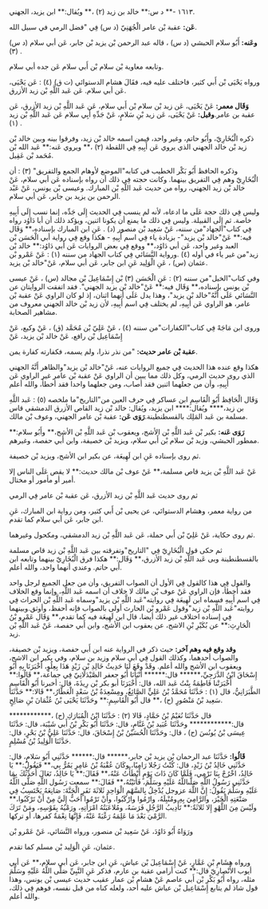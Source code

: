 ١٦١٣ -** د س:** خالد بن زيد (٢) ،** ويُقال:** ابن يزيد، الجهني.

**عَن:** عقبة بْن عامر الْجُهَنِيّ (د س) فِي "فضل الرمي في سبيل الله.

**وعَنه:** أَبُو سلام الحبشي (د س) ، قاله عبد الرحمن بْن يزيد بْن جابر، عَن أبي سلام (د س) (٣) .

وتابعه معاوية بْن سلام بْن أَبي سلام عَن جده أبي سلام.

ورواه يَحْيَى بْن أَبي كثير، فاختلف عليه فيه، فقَالَ هشام الدستوائي (ت ق) (٤) : عَن يَحْيَى، عَن أبي سلام. عَن عَبد اللَّهِ بْن زيد الأزرق.

**وَقَال معمر:** عَنْ يَحْيَى، عَن زيد بْن سلام بْن أَبي سلام، عَن عَبد اللَّهِ بْن زيد الأزرق، عَن عقبة بن عامر.**وقيل:** عَنْ يَحْيَى، عَن زيد بْنِ سَلامٍ، عَنْ جَدِّهِ أَبِي سلام عَن عَبد اللَّهِ بْن زيد (١) .

ذكره الْبُخَارِيّ، وأَبُو حاتم، وغير واحد، فيمن اسمه خالد بْن زيد، وفرقوا بينه وبين خالد بْن زيد بْن خالد الجهني الذي يروي عَن أَبِيهِ فِي اللقطة (٢) ،** ويروي عَنه:** عَبد الله بْن مُحَمد بْن عَقِيل.

وذكره الحافظ أَبُو بَكْر الخطيب في كتابه"الموضع لأوهام الجمع والتفريق" (٣) : أن الْبُخَارِيّ وهم فِي التفريق بينهما. وكانت حجته فِي ذلك أن رواه بإسناده عَن أبي سلام، عَنْ خالد بْن زيد الجهني، رواه من حديث عَبد اللَّهِ بْن المبارك. وعيسى بْن يونس، عَنْ عَبْد الرحمن بن يزيد بن جابر، عَن أبي سلام.

وليس فِي ذلك حجة عَلَى ما ادعاه، لأنه لم ينسب فِي الحديث إِلَى جَدِّه، إنما نسب إِلَى أَبِيهِ خاصة. ثم إِلَى القبيلة. وليس فِي ذلك ما يمنع أن يكونا اثنين، ويؤكد ذلك أن أبا دَاوُد رواه فِي كتاب"الجهاد"من سننه، عَنْ سَعِيد بْن منصور (د) . عَنِ ابن المبارك بإسناده،** وَقَال فيه:** عَنْ"خالد بْن يزيد"- بزيادة ياء فِي اسم أَبِيهِ - هكذا وقع فِي رواية أبي الْحَسَن بْن العبد وغير واحد، عَن أبي دَاوُد،** ووقع فِي بعض الروايات عَن أبي دَاوُد:** خالد بْن زيد"من غير ياء في أوله (٤) .ورواية النَّسَائي فِي كتاب الجهاد من سننه (١) : عَنْ عَمْرو بْن عثمان (س) ، عَنِ الْوَلِيد عَنِ ابن جابر، عَن أبي سلام، عَنْ"خالد بْن يزيد.

وفي كتاب"الخيل"من سننه (٢) : عَنِ الْحَسَن (٣) بْن إِسْمَاعِيلَ بْن مجالد (س) ، عَنْ عيسى بْن يونس بإسناده،** وَقَال فيه:** عَنْ"خالد بْن يزيد الجهني". فقد اتفقت الروايتان عن النَّسَائي عَلَى أَنَّهُ"خالد بْن يزيد"، وهذا يدل عَلَى أنهما اثنان، إذ لو كان الراوي عَنْ عقبة بْن عامر، هو الراوي عَن أَبِيهِ، لم يختلف فِي اسم أَبِيهِ، لأن زيد بْن خالد الجهني معروف من مشاهير الصحابة.

وروى ابن مَاجَهْ فِي كتاب"الكفارات"من سننه (٤) ، عَنْ عَلِيّ بْن مُحَمَّد (ق) ، عَنْ وكيع، عَنْ إِسْمَاعِيل بْن رافع، عَنْ خالد بْن يزيد، عَنْ

**عقبة بْن عامر حديث:** "من نذر نذرا، ولم يسمه، فكفارته كفارة يمن.

هكذا وقع عنده هذا الحديث فِي جميع الروايات عنه، عَنْ"خالد بْن يزيد"والظاهر أَنَّهُ الجهني الذي روى حديث الرمي، وكل ذلك مما يبين أن الراوي عَنْ عقبة بْن عامر غير الراوي عَن أَبِيهِ، وأن من جعلهما اثنين فقد أصاب، ومن جعلهما واحدا فقد أخطأ، والله أعلم

وَقَال الْحَافِظ أَبُو الْقَاسِمِ ابن عساكر فِي حرف العين من"التاريخ"ما ملخصه (٥) : عَبد اللَّهِ بن زيد،**** ويُقال:**** ابن يزيد، ويُقال: خالد بْن زيد القاص الأزرق الدمشقي قاس مسلمة بن عَبد المَلِك بالقسطنطينة.**رَوَى عَن:** عقبة بْن عامر الجهني، وعوف بْن مالك.

**رَوَى عَنه:** بكير بْن عَبد اللَّهِ بْن الأشج، ويعقوب بْن عَبد اللَّهِ بْن الأشج،** وأَبُو سلام:** ممطور الحبشي، وزيد بْن سلام بْن أَبي سلام، ويزيد بْن خصيفة، وابن أَبي حفصة، وغيرهم.

ثم روى بإسناده عَنِ ابن لَهِيعَة، عن بكير ابن الأشج، ويزيد بْن خصيفة.

عَنْ عَبد اللَّهِ بْن يزيد قاص مسلمة،** عَنْ عوف بْن مالك حديث:** لا يقص عَلَى الناس إلا أمير أو مأمور أو مختال.

ثم روى حديث عَبد اللَّهِ بْن زيد الأزرق، عَن عقبة بْن عامر فِي الرمي

من رواية معمر، وهشام الدستوائي، عن يحيى بْن أَبي كثير، ومن رواية ابن المبارك، عَنِ ابن جابر، عَن أبي سلام كما تقدم.

ثم روى حكاية، عَنْ عَلِيّ بْن أَبي حملة، عَن عَبد اللَّهِ بْن زيد الدمشقي، ومكحول وغيرهما.

ثم حكى قول الْبُخَارِيّ فِي "التاريخ"وتفرقته بين عَبد اللَّهِ بْن زيد قاص مسلمة بالقسطنطينة وبى عَبد اللَّهِ بْن زيد الأزرق،** وَقَال:** هكذا فرق الْبُخَارِيّ بينهما وتابعه ابن أَبي حاتم. وعندي أنهما واحد، والله أعلم.

والقول فِي هذا كالقول فِي الأول أن الصواب التفريق، وأن من جعل الجميع لرجل واحد فقد أخطأ، فإن الراوي عَنْ عوف بْن مالك لا خلاف أن اسمه عَبد اللَّهِ، وإنما وقع الخلاف فِي اسم أَبِيهِ فسماه ابن لَهِيعَة فِي روايته"عَبد اللَّهِ بْن يزيد"وسماه عَبد اللَّهِ بْن الحراث فِي روايته"عَبد اللَّهِ بْن زيد"وقول عَمْرو بْن الحارث أولى بالصواب فإنه أحفظ، وأوثق.وبينهما فِي إسناده اختلاف غير ذلك أيضا، قال ابن لَهِيعَة فيه كما تقدم،** وَقَال عَمْرو بْنُ الْحَارِثِ:** عن بُكَيْرِ بْنِ الاشج، عن يعقوب ابن الأشج، وابن أَبي حفصة، عَنْ عَبد اللَّهِ بْن زيد.

**وقد وقع فيه وهم آخر:** حيث ذكر في الرواية عنه ابن أَبي حفصة، ويزيد بْن خصيفة، والصواب أحدهما، وكذلك القول فِي أبي سلام وزيد بن سلام، وفي بكير ابن الاشج، ويعقوب ابن الأشج والله أعلم. وقَدْ وقَعَ لَنَا حَدِيثُ خَالِدِ بْنِ زَيْدٍ هَذَا بِعِلُوٍ، أَخْبَرَنَا بِهِ أَبُو إِسْحَاقَ ابْنُ الدَّرَجِيِّ،****** قال:****** أَنْبَأَنَا أَبُو جعفر الصَّيْدَلانِيّ فِي جماعة،** قَالُوا:** أَخْبَرَتْنا فَاطِمَةُ بِنْتُ عَبد الله، قال: أَخْبَرَنَا أبو بكر بْن رِيذَةَ، قال: أخبرنا أَبُو الْقَاسِمِ الطَّبَرَانِيُّ، قال (١) : حَدَّثَنَا مُحَمَّدُ بْنُ عَلِيٍّ الصَّائِغُ، ومِسْعِدَةُ بْنُ سَعْدٍ الْعَطَّارُ،** قَالا:** حَدَّثَنَا سَعِيد بْنُ مَنْصُورٍ (ح) ،** قال أَبُو الْقَاسِمِ:** وحَدَّثَنَا يَحْيَى بْنُ عُثْمَانَ بْنِ صَالِحٍ.

قال حَدَّثَنَا نُعَيْمُ بْنُ حَمَّادٍ، قَالا (٢) : حَدَّثَنَا ابْنُ الْمُبَارَكِ (ح) ،************ قال:************ وحَدَّثَنَا عُبَيد بْنُ غَنَّامٍ، قال: حَدَّثَنَا أَبُو بَكْرِ بْنُ أَبي شَيْبَة، قال: حَدَّثَنَا عِيسَى بْنُ يُونُسَ (ح) ، قال: وحَدَّثَنَا الْحُسَيْنُ بْنُ إِسْحَاقَ، قال: حَدَّثَنَا عَلِيُّ بْنُ بَحْرٍ، قال: حَدَّثَنَا الْوَلِيدُ بْنُ مُسْلِمٍ.

**قَالُوا:** حَدَّثَنَا عبد الرحمان بْن يزيد بْن جابر،****** قال:****** حَدَّثَنِي أَبُو سَلامٍ، قال: حَدَّثَنِي خَالِدُ بْنُ زَيْدٍ، قال: كُنْتُ رَجُلا رَامِيًا، وكَانَ عُقْبَةُ بْنُ عَامِرٍ يَمُرُّ بِي،** فَيَقُولُ:** يَا خَالِدُ، اخْرُجْ بِنَا نَرْمِي، فَلَمَّا كَانَ ذَاتَ يَوْمٍ أَبْطَأْتُ عَنْهُ،** فَقَالَ:** يَا خَالِدُ، تَعَالَ أُحَدِّثُكَ بِمَا حَدَّثَنِي رَسُولُ اللَّهِ صَلَّىاللَّهُ عَلَيْهِ وسَلَّمَ، فَأَتَيْتُهُ،** فَقَالَ:** سمعت رَسُول اللَّهِ صَلَّى اللَّهُ عَلَيْهِ وسَلَّمَ يَقُولُ: إِنَّ اللَّهَ عزوجل يُدْخِلُ بِالسَّهْمِ الْوَاحِدِ ثَلاثَةَ نَفَرٍ الْجَنَّةَ: صَانِعَهُ يَحْتَسِبُ فِي صَنْعَتِهِ الْخَيْرَ، والرَّامِيَ بِهِ ومُنْبِلَهُ، وارْمُوا وارْكَبُوا، وأَنْ تَرْمُوا أَحَبُّ إِلَيَّ مِنْ أَنْ تَرْكَبُوا،** ولَيْسَ مِنَ اللَّهْوِ إِلا ثَلاثَةٌ:** تَأْدِيبُ الرَّجُلِ فَرَسَهُ، ومُلاعَبَتُهُ امْرَأَتِهِ، ورَمْيُهُ بِقَوْسِهِ، ومَنْ تَرَكَ الرَّمْيَ بَعْدَ مَا عَلِمَهُ رَغْبَةً عَنْهُ، فَإِنَّهَا نِعْمَةٌ كفرها، أو تركها.

ورَوَاهُ أَبُو دَاوُدَ، عَنْ سَعِيد بْن منصور، ورواه النَّسَائي، عَنْ عَمْرو بْن

عثمان، عَنِ الْوَلِيد بْن مسلم كما تقدم.

ورواه هِشَامِ بْنِ عَمَّارٍ، عَنْ إِسْمَاعِيلَ بْن عياش، عَنِ ابن جابر، عَن أبي سلام،** عَن أبي أيوب الأَنْصارِيّ قال:** كنت أرامي عقبة بن عارم، فذكر عَنِ النَّبِيِّ صَلَّى اللَّهُ عَلَيْهِ وسَلَّمَ مثله، رواه أَبُو بَكْرِ بْن أَبي عاصم عَنْ هشام بْن عمار عقيب حديث عيسى بْن يونس، وهذا قول شاذ لم يتابع إِسْمَاعِيل بْن عياش عليه أحد، ولعله كناه من قبل نفسه، فوهم فِي ذلك، والله أعلم.
